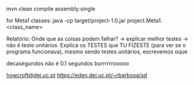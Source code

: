 mvn clean compile assembly:single

for Meta1 classes:
java -cp target/project-1.0.jar project.Meta1.<class_name>

Relatório:
Onde que as coisas podem falhar? -> explicar melhor
testes -> não é teste unitários. Explica os TESTES que TU FIZESTE (para ver se o programa funcionava),
    mesmo sendo testes unitários, escrevemos oque 

decasegundos não é 0.1 segundos burrrrrrooooo

howcroft@dei.uc.pt
https://eden.dei.uc.pt/~rbarbosa/sd